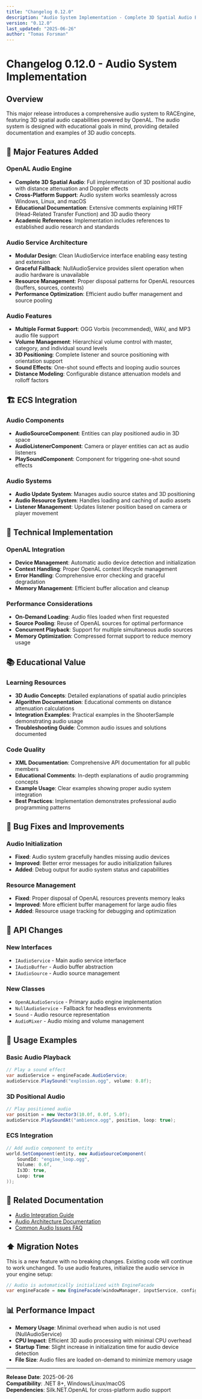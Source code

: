 ```yaml
---
title: "Changelog 0.12.0"
description: "Audio System Implementation - Complete 3D Spatial Audio Engine"
version: "0.12.0"
last_updated: "2025-06-26"
author: "Tomas Forsman"
---
```


# Changelog 0.12.0 - Audio System Implementation

## Overview

This major release introduces a comprehensive audio system to RACEngine, featuring 3D spatial audio capabilities powered by OpenAL. The audio system is designed with educational goals in mind, providing detailed documentation and examples of 3D audio concepts.

## 🎵 Major Features Added

### OpenAL Audio Engine
* **Complete 3D Spatial Audio**: Full implementation of 3D positional audio with distance attenuation and Doppler effects
* **Cross-Platform Support**: Audio system works seamlessly across Windows, Linux, and macOS
* **Educational Documentation**: Extensive comments explaining HRTF (Head-Related Transfer Function) and 3D audio theory
* **Academic References**: Implementation includes references to established audio research and standards

### Audio Service Architecture
* **Modular Design**: Clean IAudioService interface enabling easy testing and extension
* **Graceful Fallback**: NullAudioService provides silent operation when audio hardware is unavailable
* **Resource Management**: Proper disposal patterns for OpenAL resources (buffers, sources, contexts)
* **Performance Optimization**: Efficient audio buffer management and source pooling

### Audio Features
* **Multiple Format Support**: OGG Vorbis (recommended), WAV, and MP3 audio file support
* **Volume Management**: Hierarchical volume control with master, category, and individual sound levels
* **3D Positioning**: Complete listener and source positioning with orientation support
* **Sound Effects**: One-shot sound effects and looping audio sources
* **Distance Modeling**: Configurable distance attenuation models and rolloff factors

## 🏗️ ECS Integration

### Audio Components
* **AudioSourceComponent**: Entities can play positioned audio in 3D space
* **AudioListenerComponent**: Camera or player entities can act as audio listeners
* **PlaySoundComponent**: Component for triggering one-shot sound effects

### Audio Systems
* **Audio Update System**: Manages audio source states and 3D positioning
* **Audio Resource System**: Handles loading and caching of audio assets
* **Listener Management**: Updates listener position based on camera or player movement

## 🔧 Technical Implementation

### OpenAL Integration
* **Device Management**: Automatic audio device detection and initialization
* **Context Handling**: Proper OpenAL context lifecycle management
* **Error Handling**: Comprehensive error checking and graceful degradation
* **Memory Management**: Efficient buffer allocation and cleanup

### Performance Considerations
* **On-Demand Loading**: Audio files loaded when first requested
* **Source Pooling**: Reuse of OpenAL sources for optimal performance
* **Concurrent Playback**: Support for multiple simultaneous audio sources
* **Memory Optimization**: Compressed format support to reduce memory usage

## 📚 Educational Value

### Learning Resources
* **3D Audio Concepts**: Detailed explanations of spatial audio principles
* **Algorithm Documentation**: Educational comments on distance attenuation calculations
* **Integration Examples**: Practical examples in the ShooterSample demonstrating audio usage
* **Troubleshooting Guide**: Common audio issues and solutions documented

### Code Quality
* **XML Documentation**: Comprehensive API documentation for all public members
* **Educational Comments**: In-depth explanations of audio programming concepts
* **Example Usage**: Clear examples showing proper audio system integration
* **Best Practices**: Implementation demonstrates professional audio programming patterns

## 🐛 Bug Fixes and Improvements

### Audio Initialization
* **Fixed**: Audio system gracefully handles missing audio devices
* **Improved**: Better error messages for audio initialization failures
* **Added**: Debug output for audio system status and capabilities

### Resource Management
* **Fixed**: Proper disposal of OpenAL resources prevents memory leaks
* **Improved**: More efficient buffer management for large audio files
* **Added**: Resource usage tracking for debugging and optimization

## 🔄 API Changes

### New Interfaces
* `IAudioService` - Main audio service interface
* `IAudioBuffer` - Audio buffer abstraction
* `IAudioSource` - Audio source management

### New Classes
* `OpenALAudioService` - Primary audio engine implementation
* `NullAudioService` - Fallback for headless environments
* `Sound` - Audio resource representation
* `AudioMixer` - Audio mixing and volume management

## 🎯 Usage Examples

### Basic Audio Playback
```csharp
// Play a sound effect
var audioService = engineFacade.AudioService;
audioService.PlaySound("explosion.ogg", volume: 0.8f);
```

### 3D Positional Audio
```csharp
// Play positioned audio
var position = new Vector3(10.0f, 0.0f, 5.0f);
audioService.PlaySoundAt("ambience.ogg", position, loop: true);
```

### ECS Integration
```csharp
// Add audio component to entity
world.SetComponent(entity, new AudioSourceComponent(
    SoundId: "engine_loop.ogg",
    Volume: 0.6f,
    Is3D: true,
    Loop: true
));
```

## 🔗 Related Documentation

* [Audio Integration Guide](../user-guides/AUDIO_INTEGRATION_GUIDE.md)
* [Audio Architecture Documentation](../architecture/audio-architecture.md)
* [Common Audio Issues FAQ](../faq/common-issues.md)

## ⬆️ Migration Notes

This is a new feature with no breaking changes. Existing code will continue to work unchanged. To use audio features, initialize the audio service in your engine setup:

```csharp
// Audio is automatically initialized with EngineFacade
var engineFacade = new EngineFacade(windowManager, inputService, configManager);
```

## 📊 Performance Impact

* **Memory Usage**: Minimal overhead when audio is not used (NullAudioService)
* **CPU Impact**: Efficient 3D audio processing with minimal CPU overhead
* **Startup Time**: Slight increase in initialization time for audio device detection
* **File Size**: Audio files are loaded on-demand to minimize memory usage

---

**Release Date**: 2025-06-26  
**Compatibility**: .NET 8+, Windows/Linux/macOS  
**Dependencies**: Silk.NET.OpenAL for cross-platform audio support